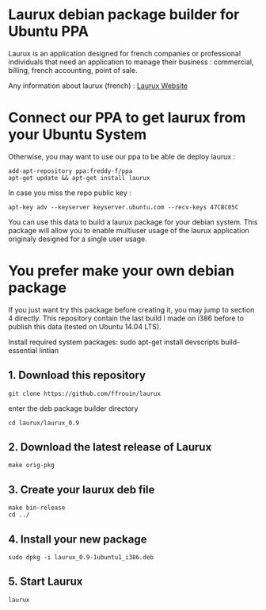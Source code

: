 # Laurux debian package builder for Ubuntu PPA

Laurux is an application designed for french companies or professional
individuals that need an application to manage their business : commercial,
billing, french accounting, point of sale.

Any information about laurux (french) : [Laurux Website](http://www.laurux.fr)

# Connect our PPA to get laurux from your Ubuntu System

Otherwise, you may want to use our ppa to be able de deploy laurux :

	add-apt-repository ppa:freddy-f/ppa
	apt-get update && apt-get install laurux

In case you miss the repo public key :

	apt-key adv --keyserver keyserver.ubuntu.com --recv-keys 47CBC05C

You can use this data to build a laurux package for your debian
system. This package will allow you to enable multiuser usage of
the laurux application originaly designed for a single user usage.

# You prefer make your own debian package

If you just want try this package before creating it, you may jump
to section 4 directly. This repository contain the last build I made
on i386 before to publish this data (tested on Ubuntu 14.04 LTS).

Install required system packages:
	sudo apt-get install devscripts build-essential lintian

## 1. Download this repository

	git clone https://github.com/ffrouin/laurux

enter the deb package builder directory

	cd laurux/laurux_0.9

## 2. Download the latest release of Laurux

	make orig-pkg

## 3. Create your laurux deb file

	make bin-release
	cd ../

## 4. Install your new package

	sudo dpkg -i laurux_0.9-1ubuntu1_i386.deb

## 5. Start Laurux

	laurux

